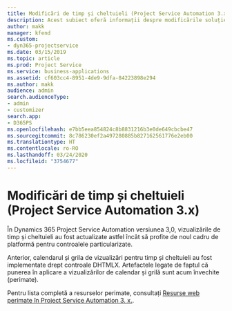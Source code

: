 ```yaml
---
title: Modificări de timp și cheltuieli (Project Service Automation 3.x)
description: Acest subiect oferă informații despre modificările soluției pentru timp și cheltuieli.
author: makk
manager: kfend
ms.custom:
- dyn365-projectservice
ms.date: 03/15/2019
ms.topic: article
ms.prod: Project Service
ms.service: business-applications
ms.assetid: cf603cc4-8951-4de9-9dfa-84223898e294
ms.author: makk
audience: admin
search.audienceType:
- admin
- customizer
search.app:
- D365PS
ms.openlocfilehash: e7bb5eea854824c8b8831216b3e0de649cbcbe47
ms.sourcegitcommit: 8c786230ef2a497280885b827162561776e2eb00
ms.translationtype: HT
ms.contentlocale: ro-RO
ms.lasthandoff: 03/24/2020
ms.locfileid: "3754677"
---
```

# <a name="time-and-expense-changes-project-service-automation-3x"></a>Modificări de timp și cheltuieli (Project Service Automation 3.x)

În Dynamics 365 Project Service Automation versiunea 3,0, vizualizările de timp și cheltuieli au fost actualizate astfel încât să profite de noul cadru de platformă pentru controalele particularizate.

Anterior, calendarul și grila de vizualizări pentru timp și cheltuieli au fost implementate drept controale DHTMLX. Artefactele legate de faptul că punerea în aplicare a vizualizărilor de calendar și grilă sunt acum învechite (perimate).

Pentru lista completă a resurselor perimate, consultați [Resurse web perimate în Project Service Automation 3. x.](web-resources-deprecated-v3.x.md).
